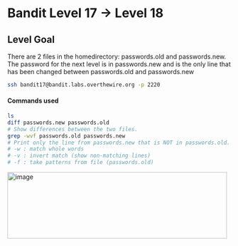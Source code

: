 # Bandit Level 17 → Level 18

## Level Goal
There are 2 files in the homedirectory: passwords.old and passwords.new. The password for the next level is in passwords.new and is the only line that has been changed between passwords.old and passwords.new

```bash
ssh bandit17@bandit.labs.overthewire.org -p 2220
```

#### Commands used
```bash
ls
diff passwords.new passwords.old
# Show differences between the two files.
grep -wvf passwords.old passwords.new
# Print only the line from passwords.new that is NOT in passwords.old.
# -w : match whole words
# -v : invert match (show non-matching lines)
# -f : take patterns from file (passwords.old)
```

<img width="494" height="149" alt="image" src="https://github.com/user-attachments/assets/c1600493-64b7-4a5d-b3e4-228ad1e20636" />
